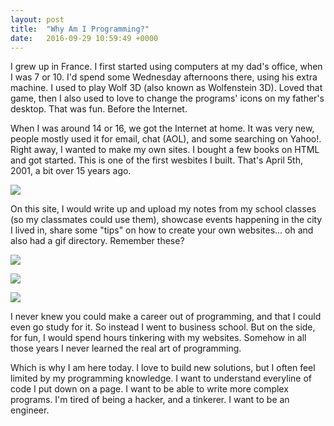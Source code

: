 ```yaml
---
layout: post
title:  "Why Am I Programming?"
date:   2016-09-29 10:59:49 +0000
---
```


I grew up in France. I first started using computers at my dad's office, when I was 7 or 10. I'd spend some Wednesday afternoons there, using his extra machine. I used to play Wolf 3D (also known as Wolfenstein 3D). Loved that game, then I also used to love to change the programs' icons on my father's desktop. That was fun. Before the Internet. 

When I was around 14 or 16, we got the Internet at home. It was very new, people mostly used it for email, chat (AOL), and some searching on Yahoo!. Right away, I wanted to make my own sites. I bought a few books on HTML and got started. This is one of the first wesbites I built. That's April 5th, 2001, a bit over 15 years ago. 

![](http://i.imgur.com/ma3sKu0.png)

On this site, I would write up and upload my notes from my school classes (so my classmates could use them), showcase events happening in the city I lived in, share some "tips" on how to create your own websites...  oh and also had a gif directory. Remember these?

![](http://i.imgur.com/LpzvAEH.gif)

![](https://camo.githubusercontent.com/4a7cf94aedbd23c13cc2d75fdc3b2af5c816c208/687474703a2f2f7374617469632e646967672e636f6d2f7374617469632f696d616765732f6469676765722e676966)

![](http://i.imgur.com/RAy4mcU.gif)

I never knew you could make a career out of programming, and that I could even go study for it. So instead I went to business school. But on the side, for fun, I would spend hours tinkering with my websites. Somehow in all those years I never learned the real art of programming. 

Which is why I am here today. I love to build new solutions, but I often feel limited by my programming knowledge. I want to understand everyline of code I put down on a page. I want to be able to write more complex programs. I'm tired of being a hacker, and a tinkerer. I want to be an engineer. 





